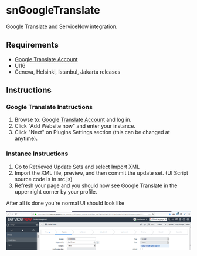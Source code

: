 # snGoogleTranslate

Google Translate and ServiceNow integration.

## Requirements

- [Google Translate Account][1]
- UI16
- Geneva, Helsinki, Istanbul, Jakarta releases

## Instructions

### Google Translate Instructions

1. Browse to: [Google Translate Account][1] and log in.
1. Click "Add Website now" and enter your instance.
1. Click "Next" on Plugins Settings section (this can be changed at anytime).

### Instance Instructions

1. Go to Retrieved Update Sets and select Import XML
1. Import the XML file, preview, and then commit the update set. (UI Script source code is in src.js)
1. Refresh your page and you should now see Google Translate in the upper right corner by your profile.

After all is done you're normal UI should look like

![Screenshot](./screenshot.png)

[1]: https://translate.google.com/manager/website]